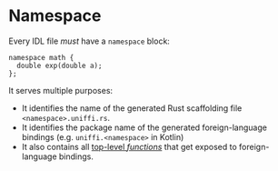 # Namespace

Every IDL file *must* have a `namespace` block:

```idl
namespace math {
  double exp(double a);
};
```

It serves multiple purposes:
- It identifies the name of the generated Rust scaffolding file `<namespace>.uniffi.rs`.
- It identifies the package name of the generated foreign-language bindings (e.g. `uniffi.<namespace>` in Kotlin)
- It also contains all [top-level *functions*](./functions.md) that get exposed to foreign-language bindings.
